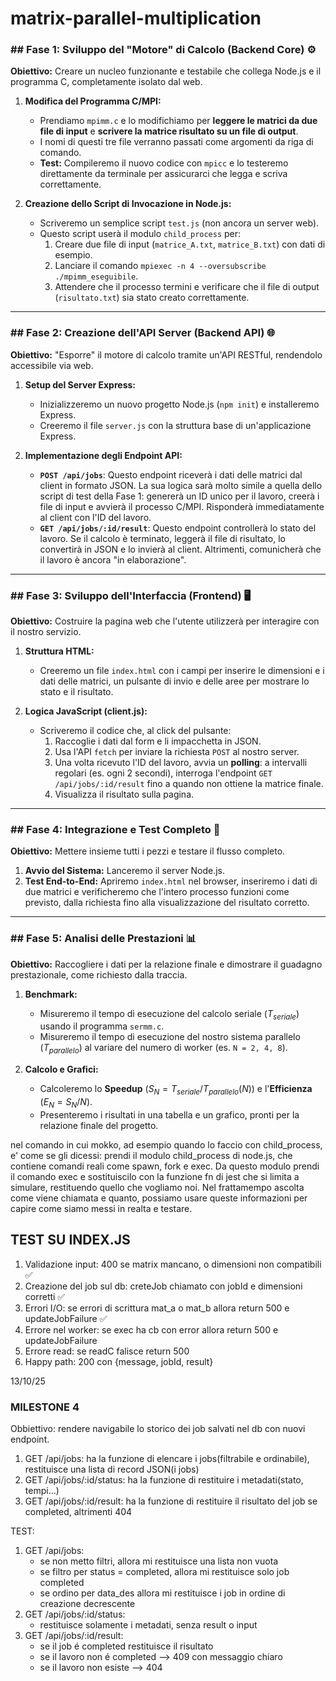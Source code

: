 # matrix-parallel-multiplication


### ## Fase 1: Sviluppo del "Motore" di Calcolo (Backend Core) ⚙️
**Obiettivo:** Creare un nucleo funzionante e testabile che collega Node.js e il programma C, completamente isolato dal web.

1.  **Modifica del Programma C/MPI:**
    * Prendiamo `mpimm.c` e lo modifichiamo per **leggere le matrici da due file di input** e **scrivere la matrice risultato su un file di output**.
    * I nomi di questi tre file verranno passati come argomenti da riga di comando.
    * **Test:** Compileremo il nuovo codice con `mpicc` e lo testeremo direttamente da terminale per assicurarci che legga e scriva correttamente.

2.  **Creazione dello Script di Invocazione in Node.js:**
    * Scriveremo un semplice script `test.js` (non ancora un server web).
    * Questo script userà il modulo `child_process` per:
        1.  Creare due file di input (`matrice_A.txt`, `matrice_B.txt`) con dati di esempio.
        2.  Lanciare il comando `mpiexec -n 4 --oversubscribe ./mpimm_eseguibile`.
        3.  Attendere che il processo termini e verificare che il file di output (`risultato.txt`) sia stato creato correttamente.

---
### ## Fase 2: Creazione dell'API Server (Backend API) 🌐
**Obiettivo:** "Esporre" il motore di calcolo tramite un'API RESTful, rendendolo accessibile via web.

1.  **Setup del Server Express:**
    * Inizializzeremo un nuovo progetto Node.js (`npm init`) e installeremo Express.
    * Creeremo il file `server.js` con la struttura base di un'applicazione Express.

2.  **Implementazione degli Endpoint API:**
    * **`POST /api/jobs`**: Questo endpoint riceverà i dati delle matrici dal client in formato JSON. La sua logica sarà molto simile a quella dello script di test della Fase 1: genererà un ID unico per il lavoro, creerà i file di input e avvierà il processo C/MPI. Risponderà immediatamente al client con l'ID del lavoro.
    * **`GET /api/jobs/:id/result`**: Questo endpoint controllerà lo stato del lavoro. Se il calcolo è terminato, leggerà il file di risultato, lo convertirà in JSON e lo invierà al client. Altrimenti, comunicherà che il lavoro è ancora "in elaborazione".

---
### ## Fase 3: Sviluppo dell'Interfaccia (Frontend) 🖥️
**Obiettivo:** Costruire la pagina web che l'utente utilizzerà per interagire con il nostro servizio.

1.  **Struttura HTML:**
    * Creeremo un file `index.html` con i campi per inserire le dimensioni e i dati delle matrici, un pulsante di invio e delle aree per mostrare lo stato e il risultato.

2.  **Logica JavaScript (client.js):**
    * Scriveremo il codice che, al click del pulsante:
        1.  Raccoglie i dati dal form e li impacchetta in JSON.
        2.  Usa l'API `fetch` per inviare la richiesta `POST` al nostro server.
        3.  Una volta ricevuto l'ID del lavoro, avvia un **polling**: a intervalli regolari (es. ogni 2 secondi), interroga l'endpoint `GET /api/jobs/:id/result` fino a quando non ottiene la matrice finale.
        4.  Visualizza il risultato sulla pagina.

---
### ## Fase 4: Integrazione e Test Completo 🔗
**Obiettivo:** Mettere insieme tutti i pezzi e testare il flusso completo.

1.  **Avvio del Sistema:** Lanceremo il server Node.js.
2.  **Test End-to-End:** Apriremo `index.html` nel browser, inseriremo i dati di due matrici e verificheremo che l'intero processo funzioni come previsto, dalla richiesta fino alla visualizzazione del risultato corretto.

---
### ## Fase 5: Analisi delle Prestazioni 📊
**Obiettivo:** Raccogliere i dati per la relazione finale e dimostrare il guadagno prestazionale, come richiesto dalla traccia.

1.  **Benchmark:**
    * Misureremo il tempo di esecuzione del calcolo seriale ($T_{seriale}$) usando il programma `sermm.c`.
    * Misureremo il tempo di esecuzione del nostro sistema parallelo ($T_{parallelo}$) al variare del numero di worker (es. `N = 2, 4, 8`).

2.  **Calcolo e Grafici:**
    * Calcoleremo lo **Speedup** ($S_N = T_{seriale} / T_{parallelo}(N)$) e l'**Efficienza** ($E_N = S_N / N$).
    * Presenteremo i risultati in una tabella e un grafico, pronti per la relazione finale del progetto.



<!-- MOCKING NEI TEST DI INDEX.JS -->
nel comando in cui mokko, ad esempio quando lo faccio con child_process, e' come se gli dicessi: prendi il modulo child_process di node.js, che contiene comandi reali come spawn, fork e exec. Da questo modulo prendi il comando exec e sostituiscilo con la funzione fn di jest che si limita a simulare, restituendo quello che vogliamo noi. Nel frattamempo ascolta come viene chiamata e quanto, possiamo usare queste informazioni per capire come siamo messi in realta e testare.


## TEST SU INDEX.JS
1. Validazione input: 400 se matrix mancano, o dimensioni non compatibili  ✅
2. Creazione del job sul db: creteJob chiamato con jobId e dimensioni corretti ✅
3. Errori I/O: se errori di scrittura mat_a o mat_b allora return 500 e updateJobFailure ✅
4. Errore nel worker: se exec ha cb con error allora return 500 e updateJobFailure
5. Errore read: se readC falisce return 500
6. Happy path: 200 con {message, jobId, result}

13/10/25
### MILESTONE 4
Obbiettivo: rendere navigabile lo storico dei job salvati nel db con nuovi endpoint.
1. GET /api/jobs: ha la funzione di elencare i jobs(filtrabile e ordinabile), restituisce una lista di record JSON(i jobs)
2. GET /api/jobs/:id/status: ha la funzione di restituire i metadati(stato, tempi...)
3. GET /api/jobs/:id/result: ha la funzione di restituire il risultato del job se completed, altrimenti 404

TEST:
1. GET /api/jobs:
    - se non metto filtri, allora mi restituisce una lista non vuota
    - se filtro per status = completed, allora mi restituisce solo job completed
    - se ordino per data_des allora mi restituisce i job in ordine di creazione decrescente
2. GET /api/jobs/:id/status: 
    - restituisce solamente i metadati, senza result o input
3. GET /api/jobs/:id/result:
    - se il job é completed restituisce il risultato
    - se il lavoro non é completed --> 409 con messaggio chiaro
    - se il lavoro non esiste --> 404
    